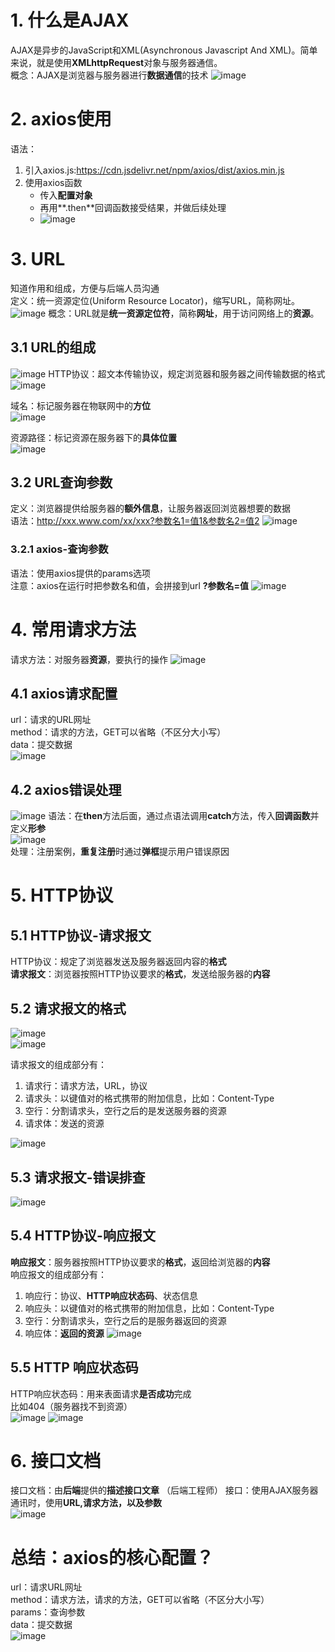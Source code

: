 # 1. 什么是AJAX
AJAX是异步的JavaScript和XML(Asynchronous Javascript And XML)。简单来说，就是使用**XMLhttpRequest**对象与服务器通信。  
概念：AJAX是浏览器与服务器进行**数据通信**的技术
![image](https://github.com/Happy-jianghui/Frontend-Learning/assets/98568967/4c8abd65-7d3d-44b5-b68d-91972383127c)


# 2. axios使用
语法：
1. 引入axios.js:https://cdn.jsdelivr.net/npm/axios/dist/axios.min.js
2. 使用axios函数
   - 传入**配置对象**
   - 再用**.then**回调函数接受结果，并做后续处理
   - ![image](https://github.com/Happy-jianghui/Frontend-Learning/assets/98568967/9bd05d1b-975d-4c51-8e6b-b88f6de53592)

# 3. URL
知道作用和组成，方便与后端人员沟通  
定义：统一资源定位(Uniform Resource Locator)，缩写URL，简称网址。   
![image](https://github.com/Happy-jianghui/Frontend-Learning/assets/98568967/f80e1286-a951-48da-9ff0-f5392ffcf9c4)
概念：URL就是**统一资源定位符**，简称**网址**，用于访问网络上的**资源**。  

## 3.1 URL的组成
![image](https://github.com/Happy-jianghui/Frontend-Learning/assets/98568967/df4a4d2b-e220-4474-b713-934bce1a4d94)
HTTP协议：超文本传输协议，规定浏览器和服务器之间传输数据的格式
![image](https://github.com/Happy-jianghui/Frontend-Learning/assets/98568967/7d79aaf9-523f-46d4-95a5-384049693b5d)

域名：标记服务器在物联网中的**方位**  
![image](https://github.com/Happy-jianghui/Frontend-Learning/assets/98568967/ec3e480e-bc46-41ed-9b5d-0f9f8aab932a)

资源路径：标记资源在服务器下的**具体位置**  
![image](https://github.com/Happy-jianghui/Frontend-Learning/assets/98568967/8cf202b7-a51a-46c2-8fbf-9e0dedee7298)

## 3.2 URL查询参数
定义：浏览器提供给服务器的**额外信息**，让服务器返回浏览器想要的数据  
语法：http://xxx.www.com/xx/xxx?参数名1=值1&参数名2=值2
![image](https://github.com/Happy-jianghui/Frontend-Learning/assets/98568967/e0c44e1e-9c79-416c-ac4f-165c6e8ff56e)

### 3.2.1 axios-查询参数
语法：使用axios提供的params选项  
注意：axios在运行时把参数名和值，会拼接到url **?参数名=值**
![image](https://github.com/Happy-jianghui/Frontend-Learning/assets/98568967/0d4989b6-90e3-4a4c-9987-57ed51b3730a)


# 4. 常用请求方法
请求方法：对服务器**资源**，要执行的操作
![image](https://github.com/Happy-jianghui/Frontend-Learning/assets/98568967/2d3eef08-dd38-4dd2-847a-3994ed3c4090)

## 4.1 axios请求配置
url：请求的URL网址  
method：请求的方法，GET可以省略（不区分大小写）  
data：提交数据  
![image](https://github.com/Happy-jianghui/Frontend-Learning/assets/98568967/1c40fd36-420b-4347-9ff2-be8db13943c1)


 ## 4.2 axios错误处理
![image](https://github.com/Happy-jianghui/Frontend-Learning/assets/98568967/0985f391-787b-4327-b130-4002a0f4122a)
语法：在**then**方法后面，通过点语法调用**catch**方法，传入**回调函数**并定义**形参**  
![image](https://github.com/Happy-jianghui/Frontend-Learning/assets/98568967/a12fd771-9260-4908-af5e-af1412c43a4b)  
处理：注册案例，**重复注册**时通过**弹框**提示用户错误原因

# 5. HTTP协议
## 5.1 HTTP协议-请求报文
HTTP协议：规定了浏览器发送及服务器返回内容的**格式**  
**请求报文**：浏览器按照HTTP协议要求的**格式**，发送给服务器的**内容**  

## 5.2 请求报文的格式
![image](https://github.com/Happy-jianghui/Frontend-Learning/assets/98568967/895b4b92-36b5-44ea-a49f-26ebf20312be)  
![image](https://github.com/Happy-jianghui/Frontend-Learning/assets/98568967/a6934f70-87b5-4c81-9791-3310192e9edd)  

请求报文的组成部分有：  
 1. 请求行：请求方法，URL，协议
 2. 请求头：以键值对的格式携带的附加信息，比如：Content-Type
 3. 空行：分割请求头，空行之后的是发送服务器的资源
 4. 请求体：发送的资源

![image](https://github.com/Happy-jianghui/Frontend-Learning/assets/98568967/d419010d-9a66-40a5-8a5d-72a855c0d718)

## 5.3 请求报文-错误排查
![image](https://github.com/Happy-jianghui/Frontend-Learning/assets/98568967/60a72b39-31ca-4c7a-8342-1e56a19197ff)

## 5.4 HTTP协议-响应报文
**响应报文**：服务器按照HTTP协议要求的**格式**，返回给浏览器的**内容**  
响应报文的组成部分有：    
 1. 响应行：协议、**HTTP响应状态码**、状态信息
 2. 响应头：以键值对的格式携带的附加信息，比如：Content-Type
 3. 空行：分割请求头，空行之后的是服务器返回的资源
 4. 响应体：**返回的资源**
![image](https://github.com/Happy-jianghui/Frontend-Learning/assets/98568967/67ebb258-dff7-4bfb-a568-9c591e870ded)

## 5.5 HTTP 响应状态码
HTTP响应状态码：用来表面请求**是否成功**完成  
比如404（服务器找不到资源）  
![image](https://github.com/Happy-jianghui/Frontend-Learning/assets/98568967/74b44360-60dd-4edb-8ed3-b95ee2654101)
![image](https://github.com/Happy-jianghui/Frontend-Learning/assets/98568967/63aa23c0-7b56-46f6-a0ef-eeb2bc674d57)

# 6. 接口文档
接口文档：由**后端**提供的**描述接口文章**  （后端工程师）
接口：使用AJAX服务器通讯时，使用**URL,请求方法，以及参数**  
![image](https://github.com/Happy-jianghui/Frontend-Learning/assets/98568967/f2d9b068-8eed-4b7f-b29f-c1dc56119c5a)










# 总结：axios的核心配置？
url：请求URL网址  
method：请求方法，请求的方法，GET可以省略（不区分大小写）  
params：查询参数  
data：提交数据  
![image](https://github.com/Happy-jianghui/Frontend-Learning/assets/98568967/85a3c0a0-cae9-4bc5-92ee-6e2d70bd2e67)































